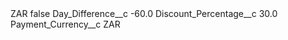 <?xml version="1.0" encoding="UTF-8"?>
<CustomMetadata xmlns="http://soap.sforce.com/2006/04/metadata" xmlns:xsi="http://www.w3.org/2001/XMLSchema-instance" xmlns:xsd="http://www.w3.org/2001/XMLSchema">
    <label>ZAR</label>
    <protected>false</protected>
    <values>
        <field>Day_Difference__c</field>
        <value xsi:type="xsd:double">-60.0</value>
    </values>
    <values>
        <field>Discount_Percentage__c</field>
        <value xsi:type="xsd:double">30.0</value>
    </values>
    <values>
        <field>Payment_Currency__c</field>
        <value xsi:type="xsd:string">ZAR</value>
    </values>
</CustomMetadata>
